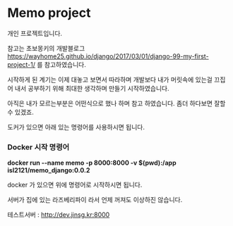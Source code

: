 # Memo project

개인 프로젝트입니다.

참고는 초보몽키의 개발블로그 https://wayhome25.github.io/django/2017/03/01/django-99-my-first-project-1/ 를 참고하였습니다.

시작하게 된 계기는 이제 대놓고 보면서 따라하며 개발보다 내가 머릿속에 있는걸 끄집어 내서 공부하기 위해 최대한 생각하며 만들기 시작하였습니다.

아직은 내가 모르는부분은 어떤식으로 했나 하며 참고 하였습니다. 좀더 하다보면 잘할수 있겠죠.

도커가 있으면 아래 있는 명령어를 사용하시면 됩니다.

### Docker 시작 명령어
**docker run --name memo -p 8000:8000 -v $(pwd):/app isl2121/memo_django:0.0.2**

docker 가 있으면 위에 명령어로 시작하시면 됩니다.

서버가 집에 있는 라즈베리파이 라서 언제 꺼져도 이상하진 않습니다.

테스트서버 : http://dev.jinsg.kr:8000

